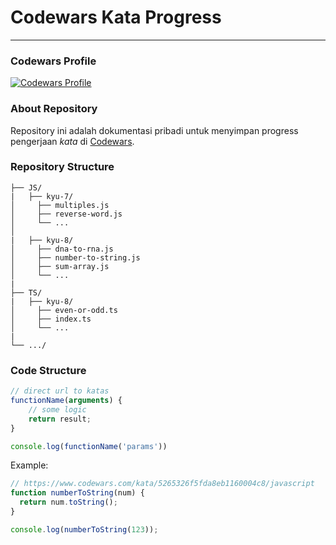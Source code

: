 # Codewars Kata Progress

---

### Codewars Profile

[![Codewars Profile](https://www.codewars.com/users/mghifarr/badges/large)](https://www.codewars.com/users/mghifarr)


### About Repository

Repository ini adalah dokumentasi pribadi untuk menyimpan progress pengerjaan *kata* di [Codewars](https://www.codewars.com/).

### Repository Structure

```
├── JS/
|   ├── kyu-7/
│     ├── multiples.js
│     ├── reverse-word.js
│     └── ...
│
|   ├── kyu-8/
│     ├── dna-to-rna.js
│     ├── number-to-string.js
│     ├── sum-array.js
│     └── ...
|
├── TS/
|   ├── kyu-8/
│     ├── even-or-odd.ts
│     ├── index.ts
│     └── ...
|
└── .../
```

### Code Structure

```javascript
// direct url to katas
functionName(arguments) {
    // some logic
    return result;
}

console.log(functionName('params'))
```

Example:

```javascript
// https://www.codewars.com/kata/5265326f5fda8eb1160004c8/javascript
function numberToString(num) {
  return num.toString();
}

console.log(numberToString(123));
```


